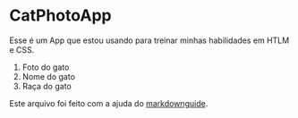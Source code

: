 # CatPhotoApp

Esse é um App que estou usando para treinar minhas habilidades em HTLM e CSS.

1. Foto do gato
2. Nome do gato
3. Raça do gato

Este arquivo foi feito com a ajuda do [markdownguide](https://www.markdownguide.org/basic-syntax/#links).